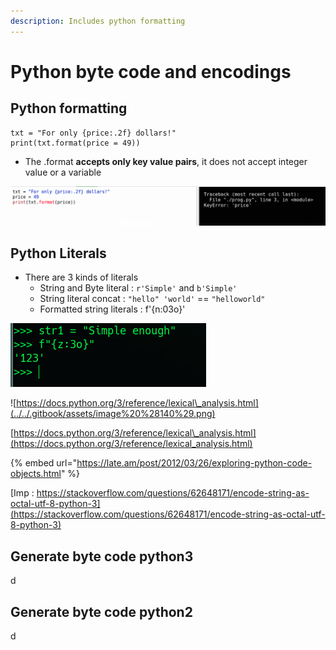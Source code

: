```yaml
---
description: Includes python formatting
---
```


# Python byte code and encodings

## Python formatting

```text
txt = "For only {price:.2f} dollars!"
print(txt.format(price = 49))
```

* The .format **accepts only key value pairs**, it does not accept integer value or a variable

![](../../.gitbook/assets/image%20%28139%29.png)



## Python Literals

* There are 3 kinds of literals
  * String and Byte literal : `r'Simple'` and `b'Simple'`
  * String literal concat : `"hello" 'world'` == `"helloworld"`
  * Formatted string literals : f'{n:03o}'

![Formatted string literals](../../.gitbook/assets/image%20%28142%29.png)

![https://docs.python.org/3/reference/lexical\_analysis.html](../../.gitbook/assets/image%20%28140%29.png)

[https://docs.python.org/3/reference/lexical\_analysis.html](https://docs.python.org/3/reference/lexical_analysis.html)

{% embed url="https://late.am/post/2012/03/26/exploring-python-code-objects.html" %}

[Imp : https://stackoverflow.com/questions/62648171/encode-string-as-octal-utf-8-python-3](https://stackoverflow.com/questions/62648171/encode-string-as-octal-utf-8-python-3)

## Generate byte code python3

d

## Generate byte code python2

d



